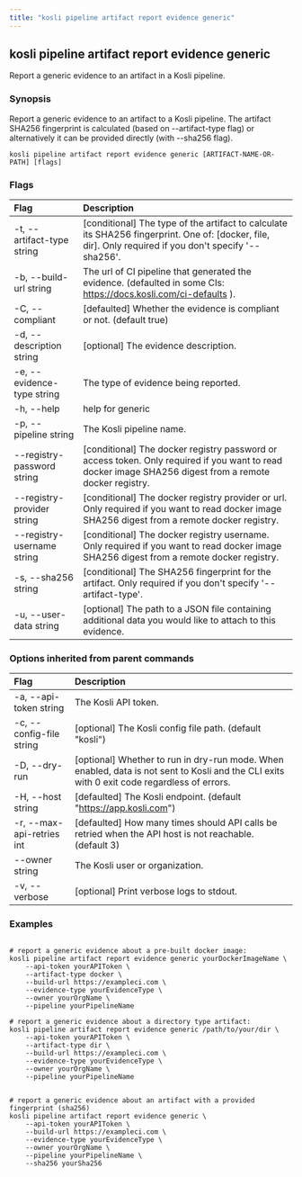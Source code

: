 ```yaml
---
title: "kosli pipeline artifact report evidence generic"
---
```


## kosli pipeline artifact report evidence generic

Report a generic evidence to an artifact in a Kosli pipeline. 

### Synopsis


   Report a generic evidence to an artifact to a Kosli pipeline. 
   The artifact SHA256 fingerprint is calculated (based on --artifact-type flag) or alternatively it can be provided directly (with --sha256 flag).

```shell
kosli pipeline artifact report evidence generic [ARTIFACT-NAME-OR-PATH] [flags]
```

### Flags
| Flag | Description |
| :--- | :--- |
|    -t, --artifact-type string  |  [conditional] The type of the artifact to calculate its SHA256 fingerprint. One of: [docker, file, dir]. Only required if you don't specify '--sha256'.  |
|    -b, --build-url string  |  The url of CI pipeline that generated the evidence. (defaulted in some CIs: https://docs.kosli.com/ci-defaults ).  |
|    -C, --compliant  |  [defaulted] Whether the evidence is compliant or not. (default true)  |
|    -d, --description string  |  [optional] The evidence description.  |
|    -e, --evidence-type string  |  The type of evidence being reported.  |
|    -h, --help  |  help for generic  |
|    -p, --pipeline string  |  The Kosli pipeline name.  |
|        --registry-password string  |  [conditional] The docker registry password or access token. Only required if you want to read docker image SHA256 digest from a remote docker registry.  |
|        --registry-provider string  |  [conditional] The docker registry provider or url. Only required if you want to read docker image SHA256 digest from a remote docker registry.  |
|        --registry-username string  |  [conditional] The docker registry username. Only required if you want to read docker image SHA256 digest from a remote docker registry.  |
|    -s, --sha256 string  |  [conditional] The SHA256 fingerprint for the artifact. Only required if you don't specify '--artifact-type'.  |
|    -u, --user-data string  |  [optional] The path to a JSON file containing additional data you would like to attach to this evidence.  |


### Options inherited from parent commands
| Flag | Description |
| :--- | :--- |
|    -a, --api-token string  |  The Kosli API token.  |
|    -c, --config-file string  |  [optional] The Kosli config file path. (default "kosli")  |
|    -D, --dry-run  |  [optional] Whether to run in dry-run mode. When enabled, data is not sent to Kosli and the CLI exits with 0 exit code regardless of errors.  |
|    -H, --host string  |  [defaulted] The Kosli endpoint. (default "https://app.kosli.com")  |
|    -r, --max-api-retries int  |  [defaulted] How many times should API calls be retried when the API host is not reachable. (default 3)  |
|        --owner string  |  The Kosli user or organization.  |
|    -v, --verbose  |  [optional] Print verbose logs to stdout.  |


### Examples

```shell

# report a generic evidence about a pre-built docker image:
kosli pipeline artifact report evidence generic yourDockerImageName \
	--api-token yourAPIToken \
	--artifact-type docker \
	--build-url https://exampleci.com \
	--evidence-type yourEvidenceType \
	--owner yourOrgName \
	--pipeline yourPipelineName 

# report a generic evidence about a directory type artifact:
kosli pipeline artifact report evidence generic /path/to/your/dir \
	--api-token yourAPIToken \
	--artifact-type dir \
	--build-url https://exampleci.com \
	--evidence-type yourEvidenceType \
	--owner yourOrgName	\
	--pipeline yourPipelineName 


# report a generic evidence about an artifact with a provided fingerprint (sha256)
kosli pipeline artifact report evidence generic \
	--api-token yourAPIToken \
	--build-url https://exampleci.com \	
	--evidence-type yourEvidenceType \
	--owner yourOrgName \
	--pipeline yourPipelineName \
	--sha256 yourSha256

```

